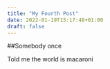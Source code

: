 ```yaml
---
title: "My Fourth Post"
date: 2022-01-19T15:17:48+01:00
draft: false
---
```


##Somebody once

Told me the world is macaroni